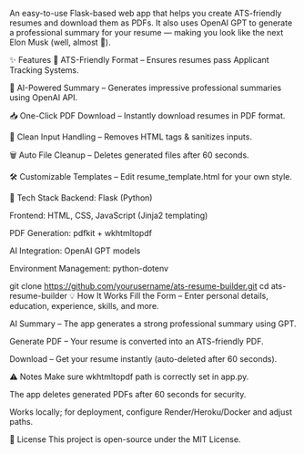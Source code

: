 An easy-to-use Flask-based web app that helps you create ATS-friendly resumes and download them as PDFs.
It also uses OpenAI GPT to generate a professional summary for your resume — making you look like the next Elon Musk (well, almost 🚀).

✨ Features
📄 ATS-Friendly Format – Ensures resumes pass Applicant Tracking Systems.

🤖 AI-Powered Summary – Generates impressive professional summaries using OpenAI API.

📥 One-Click PDF Download – Instantly download resumes in PDF format.

🧹 Clean Input Handling – Removes HTML tags & sanitizes inputs.

🗑 Auto File Cleanup – Deletes generated files after 60 seconds.

🛠 Customizable Templates – Edit resume_template.html for your own style.

🚀 Tech Stack
Backend: Flask (Python)

Frontend: HTML, CSS, JavaScript (Jinja2 templating)

PDF Generation: pdfkit + wkhtmltopdf

AI Integration: OpenAI GPT models

Environment Management: python-dotenv

git clone https://github.com/yourusername/ats-resume-builder.git
cd ats-resume-builder
💡 How It Works
Fill the Form – Enter personal details, education, experience, skills, and more.

AI Summary – The app generates a strong professional summary using GPT.

Generate PDF – Your resume is converted into an ATS-friendly PDF.

Download – Get your resume instantly (auto-deleted after 60 seconds).

⚠️ Notes
Make sure wkhtmltopdf path is correctly set in app.py.

The app deletes generated PDFs after 60 seconds for security.

Works locally; for deployment, configure Render/Heroku/Docker and adjust paths.

📜 License
This project is open-source under the MIT License.
